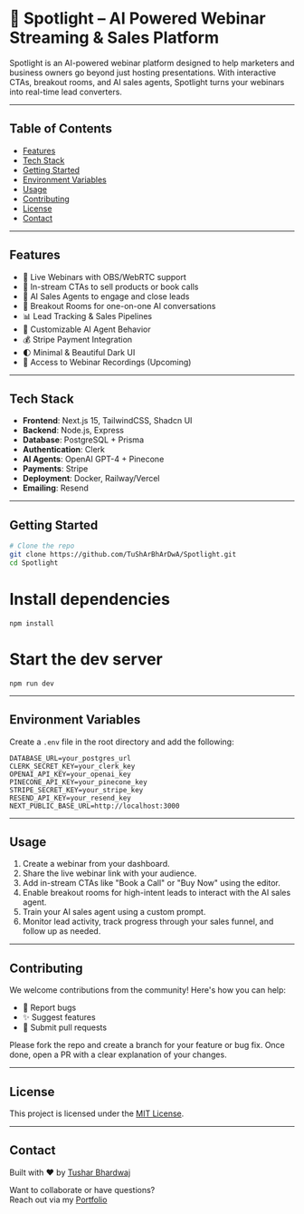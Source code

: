 # 🔦 Spotlight – AI Powered Webinar Streaming & Sales Platform

Spotlight is an AI-powered webinar platform designed to help marketers and business owners go beyond just hosting presentations. With interactive CTAs, breakout rooms, and AI sales agents, Spotlight turns your webinars into real-time lead converters.

---


## Table of Contents

- [Features](#features)
- [Tech Stack](#tech-stack)
- [Getting Started](#getting-started)
- [Environment Variables](#environment-variables)
- [Usage](#usage)
- [Contributing](#contributing)
- [License](#license)
- [Contact](#contact)

---

## Features

- 🎥 Live Webinars with OBS/WebRTC support  
- 🛒 In-stream CTAs to sell products or book calls  
- 🧠 AI Sales Agents to engage and close leads  
- 🔀 Breakout Rooms for one-on-one AI conversations  
- 📊 Lead Tracking & Sales Pipelines  
- 🧩 Customizable AI Agent Behavior  
- 💰 Stripe Payment Integration  
- 🌓 Minimal & Beautiful Dark UI  
- 📼 Access to Webinar Recordings (Upcoming)

---


## Tech Stack

- **Frontend**: Next.js 15, TailwindCSS, Shadcn UI  
- **Backend**: Node.js, Express  
- **Database**: PostgreSQL + Prisma  
- **Authentication**: Clerk  
- **AI Agents**: OpenAI GPT-4 + Pinecone  
- **Payments**: Stripe  
- **Deployment**: Docker, Railway/Vercel  
- **Emailing**: Resend  

---

## Getting Started

```bash
# Clone the repo
git clone https://github.com/TuShArBhArDwA/Spotlight.git
cd Spotlight
```

# Install dependencies
```
npm install
```

# Start the dev server
```
npm run dev
```

---

## Environment Variables
Create a `.env` file in the root directory and add the following:

```
DATABASE_URL=your_postgres_url
CLERK_SECRET_KEY=your_clerk_key
OPENAI_API_KEY=your_openai_key
PINECONE_API_KEY=your_pinecone_key
STRIPE_SECRET_KEY=your_stripe_key
RESEND_API_KEY=your_resend_key
NEXT_PUBLIC_BASE_URL=http://localhost:3000
```

---

## Usage

1. Create a webinar from your dashboard.
2. Share the live webinar link with your audience.
3. Add in-stream CTAs like "Book a Call" or "Buy Now" using the editor.
4. Enable breakout rooms for high-intent leads to interact with the AI sales agent.
5. Train your AI sales agent using a custom prompt.
6. Monitor lead activity, track progress through your sales funnel, and follow up as needed.

---

## Contributing

We welcome contributions from the community! Here's how you can help:

- 🐛 Report bugs
- ✨ Suggest features
- 📂 Submit pull requests

Please fork the repo and create a branch for your feature or bug fix. Once done, open a PR with a clear explanation of your changes.

---

## License

This project is licensed under the [MIT License](LICENSE).

---

## Contact

Built with ❤️ by [Tushar Bhardwaj](https://tushar-bhardwaj.vercel.app)

Want to collaborate or have questions?  
Reach out via my [Portfolio](https://tushar-bhardwaj.vercel.app)

